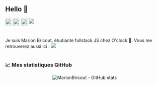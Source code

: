 ## Hello 👋

<a href="https://twitter.com/Drc_Axu">
  <img align="left" alt="Marion Bricout | Twitter" width="22px" fill='blue' src="https://cdn.jsdelivr.net/npm/simple-icons@v3/icons/twitter.svg" />
</a>
<a href="https://www.linkedin.com/in/marion-bricout/">
  <img align="left" alt="Marion Bricout | LinkdeIn" width="22px" src="https://cdn.jsdelivr.net/npm/simple-icons@v3/icons/linkedin.svg" />
</a>
<a href="https://github.com/Axurynn">
  <img align="left" alt="Axurynn | GitHub" width="22px" src="https://cdn.jsdelivr.net/npm/simple-icons@v3/icons/github.svg" />
</a>

![](https://visitor-badge.glitch.me/badge?page_id=MarionBricout.MarionBricout)

<br />


Je suis Marion Bricout, étudiante fullstack JS chez O'clock 🚀. Vous me retrouverez aussi ici : <a href="https://github.com/Axurynn" ><img src="https://img.shields.io/badge/-GitHub-090c10?style=flat&logo=Github&logoColor=white" /></a>
<br />
<br />

### 📈 Mes statistiques GitHub

<p align="center"> <img src="https://github-readme-stats.vercel.app/api?username=MarionBricout&show_icons=true&theme=vision-friendly-dark" alt="MarionBricout - GitHub stats" />
  
<br />
<br />

<!---
- 👋 Hi, I’m @MarionBricout
- 👀 I’m interested in web development
- 🌱 I’m currently learning web development
- 💞️ I’m looking to collaborate on ...
- 📫 How to reach me ...


MarionBricout/MarionBricout is a ✨ special ✨ repository because its `README.md` (this file) appears on your GitHub profile.
You can click the Preview link to take a look at your changes.
--->
  

